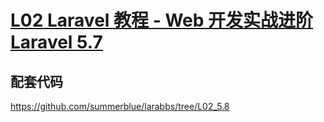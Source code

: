 # [L02 Laravel 教程 - Web 开发实战进阶 Laravel 5.7](https://learnku.com/courses/laravel-intermediate-training/5.8)

## 配套代码

<https://github.com/summerblue/larabbs/tree/L02_5.8>
